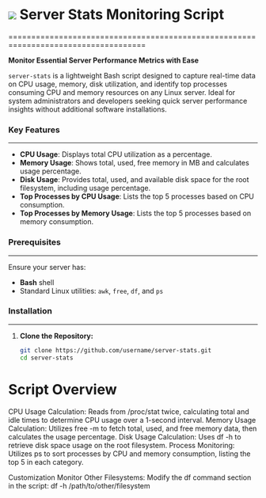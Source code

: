 # <img src="https://img.shields.io/badge/Server-Stats Monitoring Script-blue" /> Server Stats Monitoring Script
====================================================================================

**Monitor Essential Server Performance Metrics with Ease**

`server-stats` is a lightweight Bash script designed to capture real-time data on CPU usage, memory, disk utilization, and identify top processes consuming CPU and memory resources on any Linux server. Ideal for system administrators and developers seeking quick server performance insights without additional software installations.

### **Key Features**
------------------------

* **CPU Usage**: Displays total CPU utilization as a percentage.
* **Memory Usage**: Shows total, used, free memory in MB and calculates usage percentage.
* **Disk Usage**: Provides total, used, and available disk space for the root filesystem, including usage percentage.
* **Top Processes by CPU Usage**: Lists the top 5 processes based on CPU consumption.
* **Top Processes by Memory Usage**: Lists the top 5 processes based on memory consumption.

### **Prerequisites**
----------------------

Ensure your server has:
* **Bash** shell
* Standard Linux utilities: `awk`, `free`, `df`, and `ps`

### **Installation**
------------------

1. **Clone the Repository:**
   ```bash
   git clone https://github.com/username/server-stats.git
   cd server-stats

# Script Overview
CPU Usage Calculation: Reads from /proc/stat twice, calculating total and idle times to determine CPU usage over a 1-second interval.
Memory Usage Calculation: Utilizes free -m to fetch total, used, and free memory data, then calculates the usage percentage.
Disk Usage Calculation: Uses df -h to retrieve disk space usage on the root filesystem.
Process Monitoring: Utilizes ps to sort processes by CPU and memory consumption, listing the top 5 in each category.

Customization
Monitor Other Filesystems: Modify the df command section in the script:
df -h /path/to/other/filesystem
